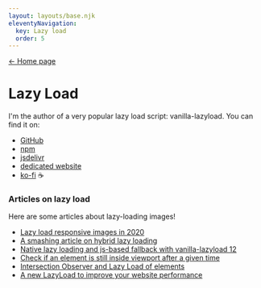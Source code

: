 ```yaml
---
layout: layouts/base.njk
eleventyNavigation:
  key: Lazy load
  order: 5
---
```


<nav class="post-back post-back--top">
	<a href="/">&larr; Home page</a>
</nav>

# Lazy Load

I'm the author of a very popular lazy load script: vanilla-lazyload. You can find it on:

- [GitHub](https://github.com/verlok/vanilla-lazyload)
- [npm](https://www.npmjs.com/package/vanilla-lazyload)
- [jsdelivr](https://www.jsdelivr.com/package/npm/vanilla-lazyload)
- [dedicated website](/vanilla-lazyload)
- [ko-fi](https://ko-fi.com/verlok) ☕

### Articles on lazy load

Here are some articles about lazy-loading images!

- [Lazy load responsive images in 2020](./lazy-load-responsive-images-in-2020-srcset-sizes-picture-webp)
- [A smashing article on hybrid lazy loading](./hybrid-lazy-loading-smashing-magazine-article)
- [Native lazy loading and js-based fallback with vanilla-lazyload 12](./native-lazy-loading-with-vanilla-lazyload)
- [Check if an element is still inside viewport after a given time](./check-if-element-still-inside-viewport-after-given-time)
- [Intersection Observer and Lazy Load of elements](./using-intersection-observers-to-create-vanilla-lazyload)
- [A new LazyLoad to improve your website performance](./a-new-lazyload-to-improve-your-website-performance)
